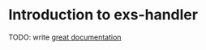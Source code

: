 # Introduction to exs-handler

TODO: write [great documentation](http://jacobian.org/writing/what-to-write/)
